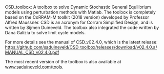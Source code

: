 CSD_toolbox: A toolbox to solve Dynamic Stochastic General Equilibrium models using perturbation methods with Matlab. The toolbox is completely based on the CoRRAM-M toolkit (2018 version) developed by Professor Alfred Maussner. CSD is an acronym for Corram Simplified Design, and is written by Sijmen Duineveld. The toolbox also integrated the code written by Dana Galizia to solve limit cycle models.

For more details see the manual of CSD_v02.4.0, which is the latest release: https://github.com/saduineveld/CSD_toolbox/releases/download/v02.4.0.a/MANUAL_CSD_v02.4.0.pdf

The most recent version of the toolbox is also available at www.saduineveld.com/tools.
